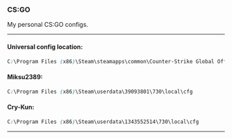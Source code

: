 ### CS:GO

My personal CS:GO configs.

- - -

#### Universal config location:
```css
C:\Program Files (x86)\Steam\steamapps\common\Counter-Strike Global Offensive\csgo\cfg
```

#### Miksu2389:
```css
C:\Program Files (x86)\Steam\userdata\39093801\730\local\cfg
```

#### Cry-Kun:
```css
C:\Program Files (x86)\Steam\userdata\1343552514\730\local\cfg
```

- - -
